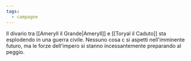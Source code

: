 ```yaml
---
tags:
  - campagne
---
```

Il divario tra [[Ameryll il Grande|Ameryll]] e [[Toryal il Caduto]] sta esplodendo in una guerra civile. Nessuno cosa c si aspetti nell'imminente futuro, ma le forze dell'impero si stanno incessantemente preparando al peggio.
